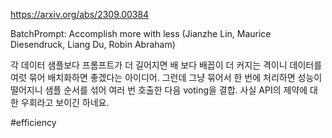 https://arxiv.org/abs/2309.00384

BatchPrompt: Accomplish more with less (Jianzhe Lin, Maurice Diesendruck, Liang Du, Robin Abraham)

각 데이터 샘플보다 프롬프트가 더 길어지면 배 보다 배꼽이 더 커지는 격이니 데이터를 여럿 묶어 배치화하면 좋겠다는 아이디어. 그런데 그냥 묶어서 한 번에 처리하면 성능이 떨어지니 샘플 순서를 섞어 여러 번 호출한 다음 voting을 결합. 사실 API의 제약에 대한 우회라고 보이긴 하네요.

#efficiency 